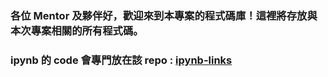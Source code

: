 ### 各位 Mentor 及夥伴好，歡迎來到本專案的程式碼庫！這裡將存放與本次專案相關的所有程式碼。

### ipynb 的 code 會專門放在該 repo : [ipynb-links](https://github.com/Xinyi-Estate-NTU/ipynb-links)
